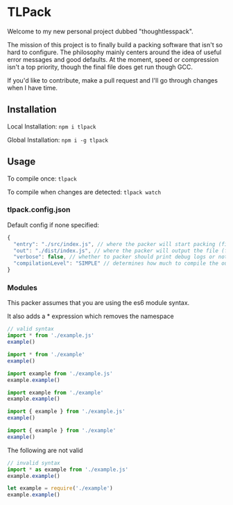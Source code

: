 # TLPack

Welcome to my new personal project dubbed "thoughtlesspack".  

The mission of this project is to finally build a packing software that isn't so hard to configure. The philosophy mainly centers around the idea of useful error messages and good defaults. At the moment, speed or compression isn't a top priority, though the final file does get run though GCC.  

If you'd like to contribute, make a pull request and I'll go through changes when I have time.  

## Installation

Local Installation: `npm i tlpack`

Global Installation: `npm i -g tlpack`

## Usage

To compile once: `tlpack`

To compile when changes are detected: `tlpack watch`

### tlpack.config.json

Default config if none specified:

```js
{
  "entry": "./src/index.js", // where the packer will start packing (filePath)
  "out": "./dist/index.js", // where the packer will output the file (filePath)
  "verbose": false, // whether to packer should print debug logs or not (boolean)
  "compilationLevel": "SIMPLE" // determines how much to compile the output javascript with gcc ("WHITESPACE_ONLY", "SIMPLE", "ADVANCED")
}
```

### Modules

This packer assumes that you are using the es6 module syntax.

It also adds a * expression which removes the namespace

```js
// valid syntax
import * from './example.js'
example()

import * from './example'
example()

import example from './example.js'
example.example()

import example from './example'
example.example()

import { example } from './example.js'
example()

import { example } from './example'
example()
```

The following are not valid

```js
// invalid syntax
import * as example from './example.js'
example.example()

let example = require('./example')
example.example()
```
